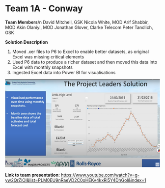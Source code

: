 # Team 1A - Conway

**Team Members**/n
David Mitchell, GSK
Nicola White, MOD
Arif Shabbir, MOD
Akin Olaniyi, MOD
Jonathan Glover, Clarke Telecom
Peter Tandlich, GSK

**Solution Description**
1. Moved .xer files to P6 to Excel to enable better datasets, as original Excel was missing critical elements
2. Used P6 data to produce a richer dataset and then moved this data into Excel with monthly snapshots
3. Ingested Excel data into Power BI for visualisations


![alt text](https://github.com/Projecting-Success-Solutions-Portal/Hack-23/blob/main/Challenge%201/Team%201A%20-%20Conway/Team%201A%20screengrab.png?raw=true)


**Link to team presentation:** https://www.youtube.com/watch?v=g-yw2QrZiOI&list=PLM0EU9nRaeVD2C0oHEKv4kxRi5Y4DhGol&index=1

